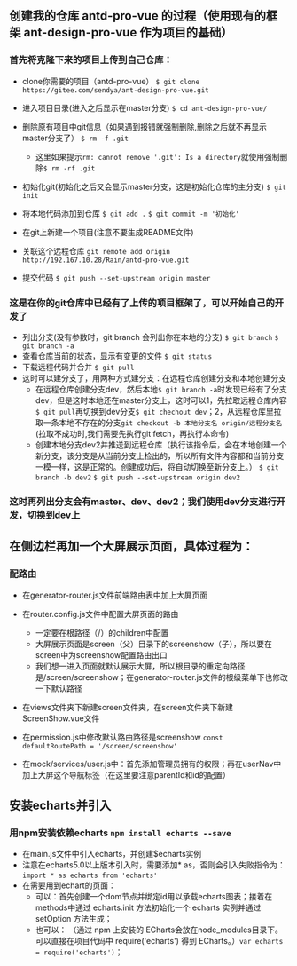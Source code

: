 ## 创建我的仓库 antd-pro-vue 的过程（使用现有的框架 ant-design-pro-vue 作为项目的基础）

### 首先将克隆下来的项目上传到自己仓库：
- clone你需要的项目（antd-pro-vue）
  `$ git clone https://gitee.com/sendya/ant-design-pro-vue.git`
- 进入项目目录(进入之后显示在master分支)
  `$ cd ant-design-pro-vue/`
- 删除原有项目中git信息（如果遇到报错就强制删除,删除之后就不再显示master分支了）
  `$ rm -f .git`
  - 这里如果提示`rm: cannot remove '.git': Is a directory`就使用强制删除`$ rm -rf .git`
- 初始化git(初始化之后又会显示master分支，这是初始化仓库的主分支)
  `$ git init`
- 将本地代码添加到仓库
  `$ git add .`
  `$ git commit -m '初始化'`
- 在git上新建一个项目(注意不要生成README文件)
  
- 关联这个远程仓库
  `git remote add origin http://192.167.10.28/Rain/antd-pro-vue.git`
- 提交代码
  `$ git push --set-upstream origin master`

### 这是在你的git仓库中已经有了上传的项目框架了，可以开始自己的开发了
- 列出分支(没有参数时，git branch 会列出你在本地的分支)
  `$ git branch`
  `$ git branch -a`
- 查看仓库当前的状态，显示有变更的文件
  `$ git status`
- 下载远程代码并合并
  `$ git pull`
- 这时可以建分支了，用两种方式建分支：在远程仓库创建分支和本地创建分支
  - 在远程仓库创建分支dev，然后本地`$ git branch -a`时发现已经有了分支dev，但是这时本地还在master分支上，这时可以1，先拉取远程仓库内容`$ git pull`再切换到dev分支`$ git chechout dev`；2，从远程仓库里拉取一条本地不存在的分支`git checkout -b 本地分支名 origin/远程分支名`(拉取不成功时,我们需要先执行git fetch，再执行本命令)
  - 创建本地分支dev2并推送到远程仓库（执行该指令后，会在本地创建一个新分支，该分支是从当前分支上检出的，所以所有文件内容都和当前分支一模一样，这是正常的。创建成功后，将自动切换至新分支上。）
  `$ git branch -b dev2`
  `$ git push --set-upstream origin dev2`

### 这时再列出分支会有master、dev、dev2；我们使用dev分支进行开发，切换到dev上




## 在侧边栏再加一个大屏展示页面，具体过程为：
### 配路由
- 在generator-router.js文件前端路由表中加上大屏页面
- 在router.config.js文件中配置大屏页面的路由
  - 一定要在根路径（/）的children中配置
  - 大屏展示页面是screen（父）目录下的screenshow（子），所以要在screen中为screenshow配置路由出口
  - 我们想一进入页面就默认展示大屏，所以根目录的重定向路径是/screen/screenshow；在generator-router.js文件的根级菜单下也修改一下默认路径
  
- 在views文件夹下新建screen文件夹，在screen文件夹下新建ScreenShow.vue文件
- 在permission.js中修改默认路由路径是screenshow
`const defaultRoutePath = '/screen/screenshow'`
- 在mock/services/user.js中：首先添加管理员拥有的权限；再在userNav中加上大屏这个导航标签（在这里要注意parentId和id的配置）

## 安装echarts并引入
### 用npm安装依赖echarts  `npm install echarts --save`
- 在main.js文件中引入echarts，并创建$echarts实例
- 注意在echarts5.0以上版本引入时，需要添加* as，否则会引入失败指令为：`import * as echarts from 'echarts'`
- 在需要用到echart的页面：
  - 可以：首先创建一个dom节点并绑定id用以承载echarts图表；接着在methods中通过 echarts.init 方法初始化一个 echarts 实例并通过 setOption 方法生成；
  - 也可以： （通过 npm 上安装的 ECharts会放在node_modules目录下。可以直接在项目代码中 require('echarts') 得到 ECharts。）`var echarts = require('echarts')`；
  


